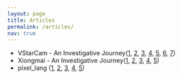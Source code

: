 ```yaml
---
layout: page
title: Articles
permalink: /articles/
nav: true
---
```


 * VStarCam - An Investigative Journey([1](/vstarcam/1), [2](/vstarcam/2), [3](/vstarcam/3), [4](/vstarcam/4), [5](/vstarcam/5), [6](/vstarcam/6), [7](/vstarcam/7))
 * Xiongmai - An Investigative Journey([1](/xiongmai/1), [2](/xiongmai/2), [3](/xiongmai/3), [4](/xiongmai/4), [5](/xiongmai/5))
 * pixel_lang ([1](/pixellang/1), [2](/pixellang/2), [3](/pixellang/3), [4](/pixellang/4), [5](/pixellang/5))
